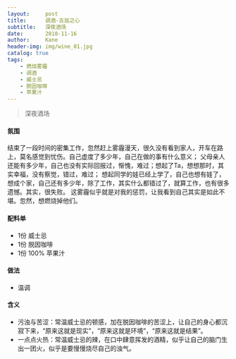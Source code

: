```yaml
---
layout:     post
title:      调酒-古迦之心
subtitle:   深夜酒场
date:       2018-11-16
author:     Kane
header-img: img/wine_01.jpg
catalog: true
tags:
    - 燃烧雾霾
    - 调酒
    - 威士忌
    - 脱因咖啡
    - 苹果汁
---
```


> 深夜酒场

#### 氛围
结束了一段时间的密集工作，忽然赶上雾霾漫天，很久没有看到家人，开车在路上，莫名感觉到忧伤。自己虚度了多少年，自己在做的事有什么意义；
父母亲人还能有多少年，自己也没有实际回报过，惭愧，难过；想起了Ta，想想那时，其实幸福，没有察觉，错过，难过；
想起同学的娃已经上学了，自己也想有娃了，想成个家，自己还有多少年，除了工作，其实什么都错过了，就算工作，也有很多遗憾。其实，很失败。
这雾霾似乎就是对我的惩罚，让我看到自己其实是如此不堪。忽然，想燃烧掉他们。

#### 配料单
- 1份 威士忌
- 1份 脱因咖啡
- 1份 100% 苹果汁

#### 做法
- 温调

#### 含义
- 污浊与苦涩：常温威士忌的顿感，加在脱因咖啡的苦涩上，让自己的身心都沉寂下来，“原来这就是现实”，“原来这就是环境”，“原来这就是结果”。
- 一点点火热：常温威士忌的辣，在口中肆意挥发的酒精，似乎让自己的脑门生出一团火，似乎是要慢慢烧尽自己的浊气。
